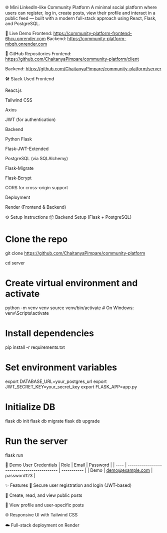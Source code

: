 🌐 Mini LinkedIn-like Community Platform
A minimal social platform where users can register, log in, create posts, view their profile and interact in a public feed — built with a modern full-stack approach using React, Flask, and PostgreSQL.

🔗 Live Demo
Frontend: https://community-platform-frontend-6hcu.onrender.com
Backend: https://community-platform-mbqh.onrender.com

📂 GitHub Repositories
Frontend:  https://github.com/ChaitanyaPimpare/community-platform/client

Backend:  https://github.com/ChaitanyaPimpare/community-platform/server



🛠️ Stack Used
Frontend

React.js

Tailwind CSS

Axios

JWT (for authentication)

Backend

Python Flask

Flask-JWT-Extended

PostgreSQL (via SQLAlchemy)

Flask-Migrate

Flask-Bcrypt

CORS for cross-origin support

Deployment

Render (Frontend & Backend)

⚙️ Setup Instructions
📦 Backend Setup (Flask + PostgreSQL)

# Clone the repo
git clone https://github.com/ChaitanyaPimpare/community-platform

cd server

# Create virtual environment and activate
python -m venv venv
source venv/bin/activate  # On Windows: venv\Scripts\activate

# Install dependencies
pip install -r requirements.txt

# Set environment variables
export DATABASE_URL=your_postgres_url
export JWT_SECRET_KEY=your_secret_key
export FLASK_APP=app.py

# Initialize DB
flask db init
flask db migrate
flask db upgrade

# Run the server
flask run

👤 Demo User Credentials
| Role | Email                                       | Password    |
| ---- | ------------------------------------------- | ----------- |
| Demo | [demo@example.com](mailto:demo@example.com) | password123 |

✨ Features
🔐 Secure user registration and login (JWT-based)

📝 Create, read, and view public posts

👤 View profile and user-specific posts

🌐 Responsive UI with Tailwind CSS

☁️ Full-stack deployment on Render